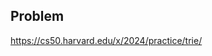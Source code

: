 <h2 tabindex="-1" class="heading-element" dir="auto">Problem</h2>


https://cs50.harvard.edu/x/2024/practice/trie/
